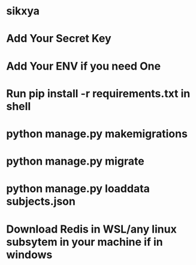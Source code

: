 # sikxya

# Add Your Secret Key

# Add Your ENV if you need One

# Run pip install -r requirements.txt in shell

# python manage.py makemigrations

# python manage.py migrate

# python manage.py loaddata subjects.json

# Download Redis in WSL/any linux subsytem in your machine if in windows
